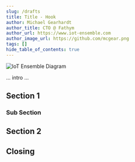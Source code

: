 ```yaml
---
slug: /drafts
title: Title - Hook
author: Michael Gearhardt
author_title: CTO @ Fathym
author_url: https://www.iot-ensemble.com
author_image_url: https://github.com/mcgear.png
tags: []
hide_table_of_contents: true
---
```


![IoT Ensemble Diagram](/img/iot-ensemble-diagram.png)

... intro ...

## Section 1

### Sub Section

## Section 2

## Closing

